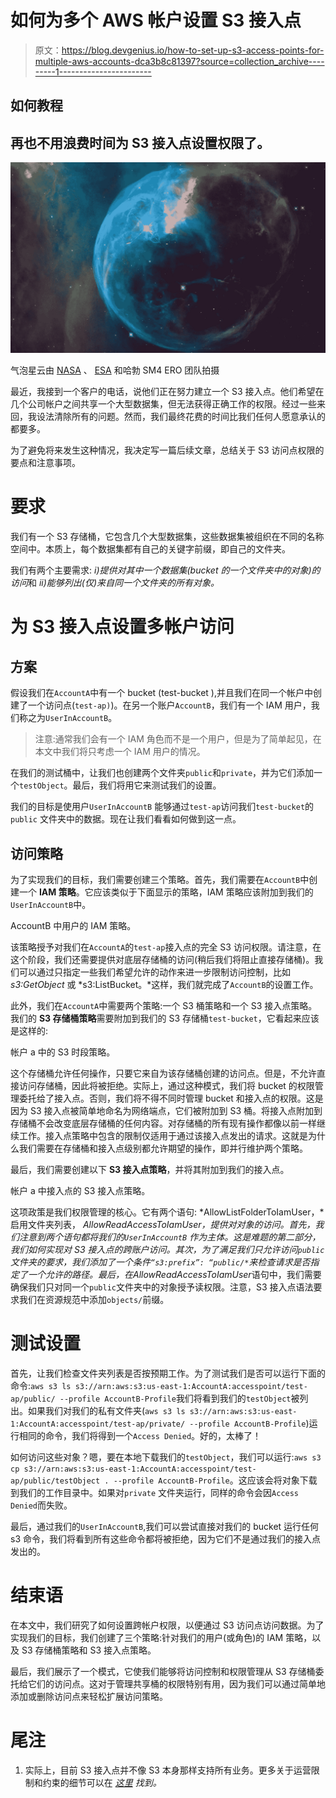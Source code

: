 # 如何为多个 AWS 帐户设置 S3 接入点

> 原文：<https://blog.devgenius.io/how-to-set-up-s3-access-points-for-multiple-aws-accounts-dca3b8c81397?source=collection_archive---------1----------------------->

## 如何教程

## 再也不用浪费时间为 S3 接入点设置权限了。

![](img/612b30bd25b9f2f01cfd6770b79d2bbc.png)

气泡星云由 [NASA](http://www.nasa.gov/) 、 [ESA](http://www.spacetelescope.org/) 和哈勃 SM4 ERO 团队拍摄

最近，我接到一个客户的电话，说他们正在努力建立一个 S3 接入点。他们希望在几个公司帐户之间共享一个大型数据集，但无法获得正确工作的权限。经过一些来回，我设法清除所有的问题。然而，我们最终花费的时间比我们任何人愿意承认的都要多。

为了避免将来发生这种情况，我决定写一篇后续文章，总结关于 S3 访问点权限的要点和注意事项。

# 要求

我们有一个 S3 存储桶，它包含几个大型数据集，这些数据集被组织在不同的名称空间中。本质上，每个数据集都有自己的关键字前缀，即自己的文件夹。

我们有两个主要需求: *i)提供对其中一个数据集(bucket 的一个文件夹中的对象)的访问*和 *ii)能够列出(仅)来自同一个文件夹的所有对象。*

# 为 S3 接入点设置多帐户访问

## 方案

假设我们在`AccountA`中有一个 bucket (test-bucket ),并且我们在同一个帐户中创建了一个访问点(`test-ap)`)。在另一个账户`AccountB`，我们有一个 IAM 用户，我们称之为`UserInAccountB`。

> 注意:通常我们会有一个 IAM 角色而不是一个用户，但是为了简单起见，在本文中我们将只考虑一个 IAM 用户的情况。

在我们的测试桶中，让我们也创建两个文件夹`public`和`private`，并为它们添加一个`testObject`。最后，我们将用它来测试我们的设置。

我们的目标是使用户`UserInAccountB` 能够通过`test-ap`访问我们`test-bucket`的`public` 文件夹中的数据。现在让我们看看如何做到这一点。

## 访问策略

为了实现我们的目标，我们需要创建三个策略。首先，我们需要在`AccountB`中创建一个 **IAM 策略**。它应该类似于下面显示的策略，IAM 策略应该附加到我们的`UserInAccountB`中。

AccountB 中用户的 IAM 策略。

该策略授予对我们在`AccountA`的`test-ap`接入点的完全 S3 访问权限。请注意，在这个阶段，我们还需要提供对底层存储桶的访问(稍后我们将阻止直接存储桶)。我们可以通过只指定一些我们希望允许的动作来进一步限制访问控制，比如 *s3:GetObject* 或 *s3:ListBucket。*这样，我们就完成了`AccountB`的设置工作。

此外，我们在`AccountA`中需要两个策略:一个 S3 桶策略和一个 S3 接入点策略。我们的 **S3 存储桶策略**需要附加到我们的 S3 存储桶`test-bucket`，它看起来应该是这样的:

帐户 a 中的 S3 时段策略。

这个存储桶允许任何操作，只要它来自为该存储桶创建的访问点。但是，不允许直接访问存储桶，因此将被拒绝。实际上，通过这种模式，我们将 bucket 的权限管理委托给了接入点。否则，我们将不得不同时管理 bucket 和接入点的权限。这是因为 S3 接入点被简单地命名为网络端点，它们被附加到 S3 桶。将接入点附加到存储桶不会改变底层存储桶的任何内容。对存储桶的所有现有操作都像以前一样继续工作。接入点策略中包含的限制仅适用于通过该接入点发出的请求。这就是为什么我们需要在存储桶和接入点级别都允许期望的操作，即并行维护两个策略。

最后，我们需要创建以下 **S3 接入点策略**，并将其附加到我们的接入点。

帐户 a 中接入点的 S3 接入点策略。

这项政策是我们权限管理的核心。它有两个语句: *AllowListFolderToIamUser，*启用文件夹列表， *AllowReadAccessToIamUser，*提供对对象的访问。首先，我们注意到两个语句都将我们的`UserInAccountB` 作为主体。这是难题的第二部分，我们如何实现对 S3 接入点的跨账户访问。其次，为了满足我们只允许访问`public`文件夹的要求，我们添加了一个条件`“s3:prefix”: “public/*`来检查请求是否指定了一个允许的路径。最后，在*AllowReadAccessToIamUser*语句中，我们需要确保我们只对同一个`public`文件夹中的对象授予读权限。注意，S3 接入点语法要求我们在资源规范中添加`objects/`前缀。

# 测试设置

首先，让我们检查文件夹列表是否按预期工作。为了测试我们是否可以运行下面的命令:`aws s3 ls s3://arn:aws:s3:us-east-1:AccountA:accesspoint/test-ap/public/ --profile AccountB-Profile`我们将看到我们的`testObject`被列出。如果我们对我们的私有文件夹(`aws s3 ls s3://arn:aws:s3:us-east-1:AccountA:accesspoint/test-ap/private/ --profile AccountB-Profile`)运行相同的命令，我们将得到一个`Access Denied`。好的，太棒了！

如何访问这些对象？嗯，要在本地下载我们的`testObject`，我们可以运行:`aws s3 cp s3://arn:aws:s3:us-east-1:AccountA:accesspoint/test-ap/public/testObject . --profile AccountB-Profile`。这应该会将对象下载到我们的工作目录中。如果对`private` 文件夹运行，同样的命令会因`Access Denied`而失败。

最后，通过我们的`UserInAccountB`,我们可以尝试直接对我们的 bucket 运行任何 s3 命令，我们将看到所有这些命令都将被拒绝，因为它们不是通过我们的接入点发出的。

# 结束语

在本文中，我们研究了如何设置跨帐户权限，以便通过 S3 访问点访问数据。为了实现我们的目标，我们创建了三个策略:针对我们的用户(或角色)的 IAM 策略，以及 S3 存储桶策略和 S3 接入点策略。

最后，我们展示了一个模式，它使我们能够将访问控制和权限管理从 S3 存储桶委托给它们的访问点。这对于管理共享桶的权限特别有用，因为我们可以通过简单地添加或删除访问点来轻松扩展访问策略。

# 尾注

1.  实际上，目前 S3 接入点并不像 S3 本身那样支持所有业务。更多关于运营限制和约束的细节可以在 [*这里*](https://docs.amazonaws.cn/en_us/AmazonS3/latest/userguide/access-points-usage-examples.html#access-points-service-api-support) *找到。*